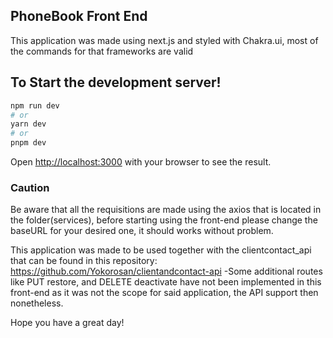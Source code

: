 ## PhoneBook Front End

This application was made using next.js and styled with Chakra.ui, most of the commands for that frameworks are valid

## To Start the development server!

```bash
npm run dev
# or
yarn dev
# or
pnpm dev
```

Open [http://localhost:3000](http://localhost:3000) with your browser to see the result.

### Caution

Be aware that all the requisitions are made using the axios that is located in the folder(services), before starting using the front-end please change the baseURL for your desired one, it should works without problem.

This application was made to be used together with the clientcontact_api that can be found in this repository: https://github.com/Yokorosan/clientandcontact-api
-Some additional routes like PUT restore, and DELETE deactivate have not been implemented in this front-end as it was not the scope for said application, the API support then nonetheless.

Hope you have a great day!
